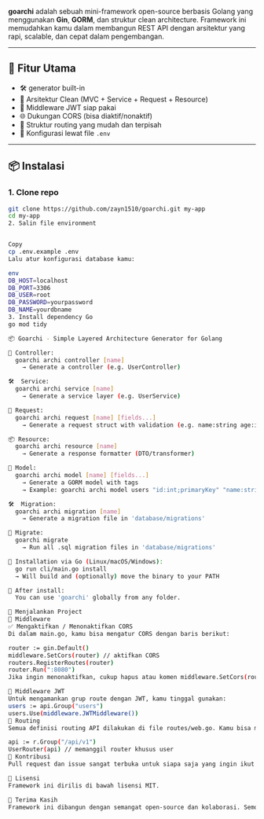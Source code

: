 **goarchi** adalah sebuah mini-framework open-source berbasis Golang yang menggunakan **Gin**, **GORM**, dan struktur clean architecture. Framework ini memudahkan kamu dalam membangun REST API dengan arsitektur yang rapi, scalable, dan cepat dalam pengembangan.

---

## 🚀 Fitur Utama

- 🛠️ generator built-in
- 🔁 Arsitektur Clean (MVC + Service + Request + Resource)
- 🔐 Middleware JWT siap pakai
- 🌐 Dukungan CORS (bisa diaktif/nonaktif)
- 🧪 Struktur routing yang mudah dan terpisah
- 📁 Konfigurasi lewat file `.env`

---

## 📦 Instalasi

### 1. Clone repo

```bash
git clone https://github.com/zayn1510/goarchi.git my-app
cd my-app
2. Salin file environment


Copy
cp .env.example .env
Lalu atur konfigurasi database kamu:

env
DB_HOST=localhost
DB_PORT=3306
DB_USER=root
DB_PASSWORD=yourpassword
DB_NAME=yourdbname
3. Install dependency Go
go mod tidy

📦 Goarchi - Simple Layered Architecture Generator for Golang

🔧 Controller:
  goarchi archi controller [name]
    → Generate a controller (e.g. UserController)

🛠️  Service:
  goarchi archi service [name]
    → Generate a service layer (e.g. UserService)

📝 Request:
  goarchi archi request [name] [fields...]
    → Generate a request struct with validation (e.g. name:string age:int)

📦 Resource:
  goarchi archi resource [name]
    → Generate a response formatter (DTO/transformer)

🧩 Model:
  goarchi archi model [name] [fields...]
    → Generate a GORM model with tags
    → Example: goarchi archi model users "id:int;primaryKey" "name:string;not null"

🛠️  Migration:
  goarchi archi migration [name]
    → Generate a migration file in 'database/migrations'

🧬 Migrate:
  goarchi migrate
    → Run all .sql migration files in 'database/migrations'

📌 Installation via Go (Linux/macOS/Windows):
  go run cli/main.go install
  → Will build and (optionally) move the binary to your PATH

📁 After install:
  You can use 'goarchi' globally from any folder.

🧬 Menjalankan Project
🧱 Middleware
✅ Mengaktifkan / Menonaktifkan CORS
Di dalam main.go, kamu bisa mengatur CORS dengan baris berikut:

router := gin.Default()
middleware.SetCors(router) // aktifkan CORS
routers.RegisterRoutes(router)
router.Run(":8080")
Jika ingin menonaktifkan, cukup hapus atau komen middleware.SetCors(router).

🔐 Middleware JWT
Untuk mengamankan grup route dengan JWT, kamu tinggal gunakan:
users := api.Group("users")
users.Use(middleware.JWTMiddleware())
🔀 Routing
Semua definisi routing API dilakukan di file routes/web.go. Kamu bisa mengatur grouping dan handler di sana.

api := r.Group("/api/v1")
UserRouter(api) // memanggil router khusus user
🤝 Kontribusi
Pull request dan issue sangat terbuka untuk siapa saja yang ingin ikut berkontribusi. Yuk bantu kembangkan bareng!

📄 Lisensi
Framework ini dirilis di bawah lisensi MIT.

🙌 Terima Kasih
Framework ini dibangun dengan semangat open-source dan kolaborasi. Semoga bermanfaat buat proyek-proyek kamu! """
